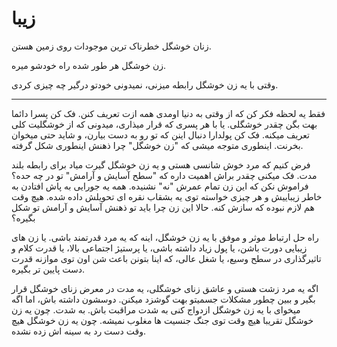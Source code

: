 ﻿<h1>زیبا</h1>

<p>زنان خوشگل خطرناک ترین موجودات روی زمین هستن.</p>
<p>زن خوشگل هر طور شده راه خودشو میره.</p>
<p>وقتی با یه زن خوشگل رابطه میزنی، نمیدونی خودتو درگیر چه چیزی کردی.</p>
<hr />
<p>فقط یه لحظه فکر کن که از وقتی به دنیا اومدی همه ازت تعریف کنن. فک کن پسرا دائما بهت بگن چقدر خوشگلی. یا با هر پسری که قرار میذاری، میدونی که از خوشگلیت کلی تعریف میکنه. فک کن پولدارا دنبال اینن که تو رو به دست بیارن، و شاید حتی میخوان بخرنت. اینطوری متوجه میشی که "زن خوشگل" چرا ذهنش اینطوری شکل گرفته.</p>
<p>فرض کنیم که مرد خوش شانسی هستی و یه زن خوشگل گیرت میاد برای رابطه بلند مدت. فک میکنی چقدر براش اهمیت داره که "سطح آسایش و آرامش" تو در چه حده؟ فراموش نکن که این زن تمام عمرش "نه" نشنیده. همه یه جورایی به پاش افتادن به خاطر زیباییش و هر چیزی خواسته توی یه بشقاب نقره ای تحویلش داده شده. هیچ وقت هم لازم نبوده که سازش کنه. حالا این زن چرا باید تو ذهنش آسایش و آرامش تو شکل بگیره؟</p>
<p>راه حل ارتباط موثر و موفق با یه زن خوشگل، اینه که یه مرد قدرتمند باشی. یا زن های زیبایی دورت باشن، یا پول زیاد داشته باشی، یا پرستیژ اجتماعی بالا، یا قدرت کلام و تاثیرگذاری در سطح وسیع، یا شغل عالی، که اینا بتونن باعث شن اون توی موازنه قدرت دست پایین تر بگیره.</p>
<p>اگه یه مرد زشت هستی و عاشق زنای خوشگلی، یه مدت در معرض زنای خوشگل قرار بگیر و ببین چطور مشکلات جسمیتو بهت گوشزد میکنن. دوسشون داشته باش، اما اگه میخوای با یه زن خوشگل ازدواج کنی به شدت مراقبت باش. به شدت. چون یه زن خوشگل تقریبا هیچ وقت توی جنگ جنسیت ها مغلوب نمیشه. چون یه زن خوشگل هیچ وقت دست رد به سینه اش زده نشده.</p>